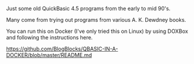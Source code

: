 Just some old QuickBasic 4.5 programs from the early to mid 90's.

Many come from trying out programs from various A. K. Dewdney books.

You can run this on Docker (I've only tried this on Linux) by using DOXBox and following the instructions here.

https://github.com/BlogBlocks/QBASIC-IN-A-DOCKER/blob/master/README.md